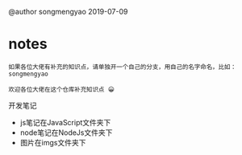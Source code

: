 @author songmengyao 2019-07-09

# notes

`如果各位大佬有补充的知识点，请单独开一个自己的分支，用自己的名字命名，比如：songmengyao`

`欢迎各位大佬在这个仓库补充知识点 😀`

开发笔记

- js笔记在JavaScript文件夹下
- node笔记在NodeJs文件夹下
- 图片在imgs文件夹下
